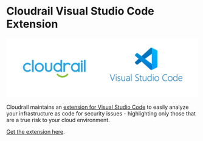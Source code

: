 # Cloudrail Visual Studio Code Extension

![VS Code logo](../_media/integrations/cloudrail_vscode.png)

Cloudrail maintains an [extension for Visual Studio Code](https://marketplace.visualstudio.com/items?itemName=Cloudrail.cloudrail-iac-scanning) to easily analyze your infrastructure as code for security issues - highlighting only those that are a true risk to your cloud environment.

[Get the extension here](https://marketplace.visualstudio.com/items?itemName=Cloudrail.cloudrail-iac-scanning).
